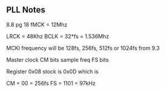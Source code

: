 ## PLL Notes
8.8 pg 18
fMCK = 12Mhz

LRCK = 48Khz
BCLK = 32*fs = 1.536Mhz

MCKI frequency
will be 128fs, 256fs, 512fs or 1024fs from 9.3

Master clock CM bits
sample freq FS bits

Register 0x08 stock is 0x0D which is

CM = 00 = 256fs
FS = 1101 = 97kHz
